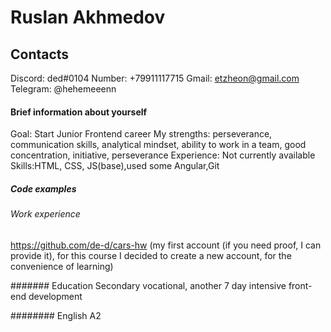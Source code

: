 # Ruslan Akhmedov

## Contacts
Discord: ded#0104
Number: +79911117715
Gmail: etzheon@gmail.com
Telegram: @hehemeeenn

#### Brief information about yourself
Goal: Start Junior Frontend career
My strengths: perseverance, communication skills, analytical mindset, ability to work in a team, good concentration, initiative, perseverance
Experience: Not currently available
Skills:HTML, CSS, JS(base),used some Angular,Git

##### Code examples


###### Work experience
https://github.com/de-d/cars-hw (my first account (if you need proof, I can provide it), for this course I decided to create a new account, for the convenience of learning)

####### Education
Secondary vocational, another 7 day intensive front-end development

######## English
A2

